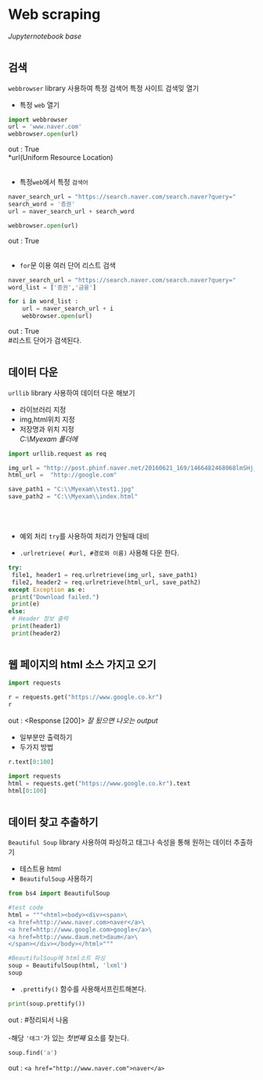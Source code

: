 # Web scraping 
_Jupyternotebook base_
#
## 검색
 `webbrowser` library 사용하여
특정 검색어 특정 사이트 검색밎 열기
- 특정 `web` 열기
```python
import webbrowser
url = 'www.naver.com'
webbrowser.open(url)
```
out : True\
*url(Uniform Resource Location)
<br><br>
+ 특정`web`에서 특정 `검색어`
```py
naver_search_url = "https://search.naver.com/search.naver?query="
search_word = '증권'
url = naver_search_url + search_word

webbrowser.open(url)
```
out : True
<br><br>
+ `for`문 이용 여러 단어 리스트 검색 
```py
naver_search_url = "https://search.naver.com/search.naver?query="
word_list = ['증권','금융']

for i in word_list :
    url = naver_search_url + i
    webbrowser.open(url)
```
out : True\
#리스트 단어가 검색된다.
#
## 데이터 다운
 `urllib` library 사용하여 데이터 다운 해보기
- 라이브러리 지정
- img,html위치 지정
- 저장명과 위치 지정\
_C:\\Myexam 폴더에_
```py
import urllib.request as req

img_url = "http://post.phinf.naver.net/20160621_169/1466482468068lmSHj_JPEG/If7GeIbOPZuYwI-GI3xU7ENRrlfI.jpg"
html_url =  "http://google.com"

save_path1 = "C:\\Myexam\\test1.jpg"
save_path2 = "C:\\Myexam\\index.html"
```
<br><br>
+ 예외 처리 `try`를 사용하여 처리가 안될때 대비

- `.urlretrieve( #url, #경로와 이름)` 사용해 다운 한다.

```py
try:
 file1, header1 = req.urlretrieve(img_url, save_path1)
 file2, header2 = req.urlretrieve(html_url, save_path2)
except Exception as e:
 print("Download failed.")
 print(e)
else:
 # Header 정보 출력
 print(header1)
 print(header2)

```
#
## 웹 페이지의 html 소스 가지고 오기

```py
import requests

r = requests.get("https://www.google.co.kr")
r
```
out : <Response [200]> _잘 됬으면 나오는 output_

- 일부분만 출력하기
- 두가지 방법
```py
r.text[0:100]
```
```py
import requests
html = requests.get("https://www.google.co.kr").text
html[0:100]
```
#
## 데이터 찾고 추출하기
`Beautiful Soup` library 사용하여 파싱하고 태그나 속성을 통해 원하는 데이터 추출하기

- 테스트용 html
- `BeautifulSoup` 사용하기
```py
from bs4 import BeautifulSoup

#test code
html = """<html><body><div><span>\
<a href=http://www.naver.com>naver</a>\
<a href=http://www.google.com>google</a>\
<a href=http://www.daum.net>daum</a>\
</span></div></body></html>"""

#BeautifulSoup에 html소트 파싱
soup = BeautifulSoup(html, 'lxml')
soup
```

+ `.prettify()` 함수를 사용해서프린트해본다.
```py
print(soup.prettify())
```
out : #정리되서 나옴
<br><br>
-해당 `'태그'`가 있는 _첫번째_ 요소를 찾는다.
```py
soup.find('a')
```
out : `<a href="http://www.naver.com">naver</a>`

<br><br>
- 